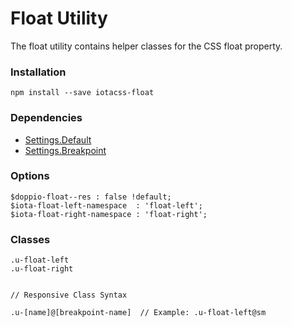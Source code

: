 # Float Utility #

The float utility contains helper classes for the CSS float property.


### Installation ###

```
npm install --save iotacss-float
```


### Dependencies ###

* [Settings.Default](https://github.com/iotacss/settings.default)
* [Settings.Breakpoint](https://github.com/iotacss/settings.breakpoint)


### Options ###

```
$doppio-float--res : false !default;
$iota-float-left-namespace  : 'float-left';
$iota-float-right-namespace : 'float-right';
```


### Classes ###

```
.u-float-left
.u-float-right


// Responsive Class Syntax

.u-[name]@[breakpoint-name]  // Example: .u-float-left@sm
```

